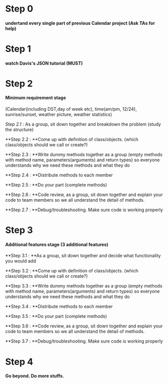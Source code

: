 # Step 0 

#### undertand every single part of previous Calendar project (Ask TAs for help)

# Step 1 

#### watch Davis's JSON tutorial (MUST)

# Step 2 

#### Minimum requirement stage

(Calendar(including DST,day of week etc), time(am/pm, 12/24), sunrise/sunset, weather picture, weather statistics) 

_Step 2.1 :_ As a group, sit down together and breakdown the problem (study the structure)

**Step 2.2 : **Come up with definition of class/objects. (which class/objects should we call or create?)

**Step 2.3 : **Write dummy methods together as a group (empty methods with method name, parameters(arguments) and return types) so everyone understands why we need these methods and what they do

**Step 2.4 : **Distribute methods to each member

**Step 2.5 : **Do your part (complete methods)

**Step 2.6 : **Code review, as a group, sit down together and explain your code to team members so we all understand the detail of methods.

**Step 2.7 : **Debug/troubleshooting. Make sure code is working properly

# Step 3 

#### Additional features stage (3 additional features)

**Step 3.1 : **As a group, sit down together and decide what functionality you would add

**Step 3.2 : **Come up with definition of class/objects. (which class/objects should we call or create?)

**Step 3.3 : **Write dummy methods together as a group (empty methods with method name, parameters(arguments) and return types) so everyone understands why we need these methods and what they do

**Step 3.4 : **Distribute methods to each member

**Step 3.5 : **Do your part (complete methods)

**Step 3.6 : **Code review, as a group, sit down together and explain your code to team members so we all understand the detail of methods.

**Step 3.7 : **Debug/troubleshooting. Make sure code is working properly

# Step 4 

#### Go beyond. Do more stuffs.
